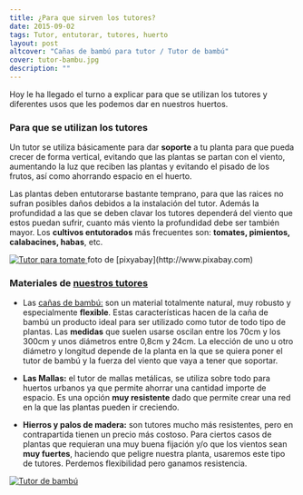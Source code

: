```yaml
---
title: ¿Para que sirven los tutores?
date: 2015-09-02
tags: Tutor, entutorar, tutores, huerto
layout: post
altcover: "Cañas de bambú para tutor / Tutor de bambú"
cover: tutor-bambu.jpg
description: ""
---
```



Hoy le ha llegado el turno a explicar para que se utilizan los tutores y  diferentes usos que les podemos dar en nuestros huertos.

### Para que se utilizan los tutores

Un tutor se utiliza básicamente para dar **soporte** a tu planta para que pueda crecer de forma vertical, evitando que las plantas se partan con el viento, 
aumentando la luz que reciben las plantas y evitando el pisado de los frutos, así como ahorrando espacio en el huerto.

Las plantas deben entutorarse bastante temprano, para que las raices no sufran posibles daños debidos a la instalación del tutor. Además la profundidad a las 
que se deben clavar los tutores dependerá del viento que estos puedan sufrir, cuanto más viento la profundidad debe ser también mayor. 
Los **cultivos entutorados** más frecuentes son: **tomates, pimientos, calabacines, habas**, etc.

<a href="http://www.gardenweb.es/FichaArticulo.aspx?IDArticulo=1768/">
  <img src="/images/tutor-tomate.jpg" alt="Tutor para tomate"/>
</a>
foto de [pixyabay](http://www.pixabay.com)

### Materiales de [nuestros tutores](http://www.gardenweb.es/FichaArticulo.aspx?IDArticulo=1768)
- Las [cañas de bambú:](http://www.gardenweb.es/FichaArticulo.aspx?IDArticulo=1768) son un material totalmente natural, muy robusto y especialmente **flexible**.
Estas características hacen de la caña de bambú  un producto ideal para ser utilizado como tutor de todo tipo de plantas. Las **medidas** que suelen usarse oscilan 
entre los 70cm y los 300cm y unos diámetros entre 0,8cm y 24cm. La elección de uno u otro diámetro y longitud depende de la planta en la que se quiera poner el tutor de bambú y la fuerza del viento que vaya a tener que soportar.

- **Las Mallas:** el tutor de mallas metálicas, se utiliza sobre todo para huertos urbanos ya que permite ahorrar una cantidad importe de espacio. Es una opción **muy resistente** dado que permite crear una red en la que las plantas pueden ir creciendo.

-  **Hierros y palos de madera:** son tutores mucho más resistentes, pero en contrapartida tienen un precio más costoso. Para ciertos casos de plantas que requieran una muy buena fijación y/o que los vientos sean **muy fuertes**, haciendo que peligre nuestra planta, usaremos este tipo de tutores. Perdemos flexibilidad pero ganamos resistencia.

<a href="http://www.gardenweb.es/FichaArticulo.aspx?IDArticulo=1768/">
  <img src="/images/tutor-bambu.jpg" alt="Tutor de bambú"/>
</a>



